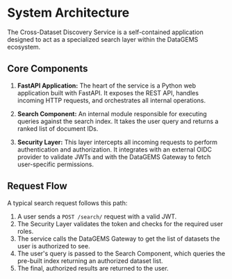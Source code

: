 # System Architecture

The Cross-Dataset Discovery Service is a self-contained application designed to act as a specialized search layer within the DataGEMS ecosystem.

## Core Components

1.  **FastAPI Application:** The heart of the service is a Python web application built with FastAPI. It exposes the REST API, handles incoming HTTP requests, and orchestrates all internal operations.

2.  **Search Component:** An internal module responsible for executing queries against the search index. It takes the user query and returns a ranked list of document IDs.

3.  **Security Layer:** This layer intercepts all incoming requests to perform authentication and authorization. It integrates with an external OIDC provider to validate JWTs and with the DataGEMS Gateway to fetch user-specific permissions.

## Request Flow

A typical search request follows this path:
1.  A user sends a `POST /search/` request with a valid JWT.
2.  The Security Layer validates the token and checks for the required user roles.
3.  The service calls the DataGEMS Gateway to get the list of datasets the user is authorized to see.
4.  The user's query is passed to the Search Component, which queries the pre-built index returning an authorized dataset list.
5.  The final, authorized results are returned to the user.
